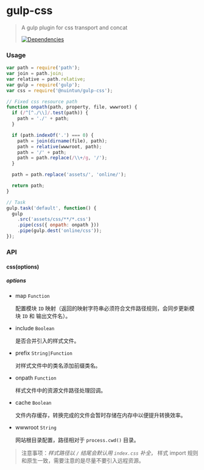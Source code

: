 # gulp-css

> A gulp plugin for css transport and concat
>
> [![Dependencies][david-image]][david-url]

[david-image]: http://img.shields.io/david/nuintun/gulp-css.svg?style=flat-square
[david-url]: https://david-dm.org/nuintun/gulp-css

### Usage

```js
var path = require('path');
var join = path.join;
var relative = path.relative;
var gulp = require('gulp');
var css = require('@nuintun/gulp-css');

// Fixed css resource path
function onpath(path, property, file, wwwroot) {
  if (/^[^./\\]/.test(path)) {
    path = './' + path;
  }

  if (path.indexOf('.') === 0) {
    path = join(dirname(file), path);
    path = relative(wwwroot, path);
    path = '/' + path;
    path = path.replace(/\\+/g, '/');
  }

  path = path.replace('assets/', 'online/');

  return path;
}

// Task
gulp.task('default', function() {
  gulp
    .src('assets/css/**/*.css')
    .pipe(css({ onpath: onpath }))
    .pipe(gulp.dest('online/css'));
});
```

### API

#### css(options)

##### _options_

* map `Function`

  配置模块 `ID` 映射（返回的映射字符串必须符合文件路径规则，会同步更新模块 `ID` 和 输出文件名）。

* include `Boolean`

  是否合并引入的样式文件。

* prefix `String|Function`

  对样式文件中的类名添加前缀类名。

* onpath `Function`

  样式文件中的资源文件路径处理回调。

* cache `Boolean`

  文件内存缓存，转换完成的文件会暂时存储在内存中以便提升转换效率。

* wwwroot `String`

  网站根目录配置，路径相对于 `process.cwd()` 目录。

> 注意事项：_样式路径以 `/` 结尾会默认用 `index.css` 补全_， 样式 import 规则和原生一致，需要注意的是尽量不要引入远程资源。
